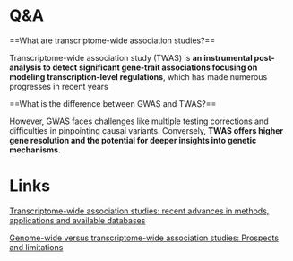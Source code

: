 # Q&A

==What are transcriptome-wide association studies?==

Transcriptome-wide association study (TWAS) is **an instrumental post-analysis to detect significant gene-trait associations focusing on modeling transcription-level regulations**, which has made numerous progresses in recent years

==What is the difference between GWAS and TWAS?==

However, GWAS faces challenges like multiple testing corrections and difficulties in pinpointing causal variants. Conversely, **TWAS offers higher gene resolution and the potential for deeper insights into genetic mechanisms**.

# Links

[Transcriptome-wide association studies: recent advances in methods, applications and available databases](https://doi.org/10.1038/s42003-023-05279-y)

[Genome-wide versus transcriptome-wide association studies: Prospects and limitations](https://doi.org/10.1016/j.egg.2024.100221)